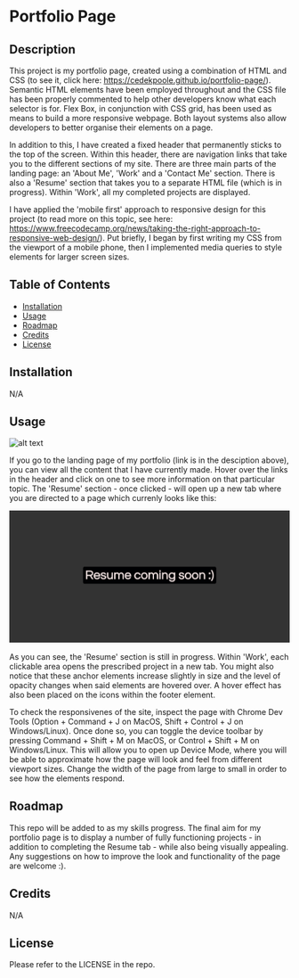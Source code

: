 # Portfolio Page

## Description

This project is my portfolio page, created using a combination of HTML and CSS (to see it, click here: https://cedekpoole.github.io/portfolio-page/). Semantic HTML elements have been employed throughout and the CSS file has been properly commented to help other developers know what each selector is for. Flex Box, in conjunction with CSS grid, has been used as means to build a more responsive webpage. Both layout systems also allow developers to better organise their elements on a page. 

In addition to this, I have created a fixed header that permanently sticks to the top of the screen. Within this header, there are navigation links that take you to the different sections of my site. There are three main parts of the landing page: an 'About Me', 'Work' and a 'Contact Me' section. There is also a 'Resume' section that takes you to a separate HTML file (which is in progress). Within 'Work', all my completed projects are displayed. 

I have applied the 'mobile first' approach to responsive design for this project (to read more on this topic, see here: https://www.freecodecamp.org/news/taking-the-right-approach-to-responsive-web-design/). Put briefly, I began by first writing my CSS from the viewport of a mobile phone, then I implemented media queries to style elements for larger screen sizes. 

## Table of Contents 

- [Installation](#installation)
- [Usage](#usage)
- [Roadmap](#roadmap)
- [Credits](#credits)
- [License](#license)

## Installation

N/A 

## Usage

![alt text](assets/images/portfolio-page.gif "Portfolio page gif")

If you go to the landing page of my portfolio (link is in the desciption above), you can view all the content that I have currently made. Hover over the links in the header and click on one to see more information on that particular topic. The 'Resume' section - once clicked - will open up a new tab where you are directed to a page which currenly looks like this:

![alt text](assets/images/resume-screenshot.png "Resume Screenshot")

As you can see, the 'Resume' section is still in progress. Within 'Work', each clickable area opens the prescribed project in a new tab. You might also notice that these anchor elements increase slightly in size and the level of opacity changes when said elements are hovered over. A hover effect has also been placed on the icons within the footer element. 

To check the responsivenes of the site, inspect the page with Chrome Dev Tools (Option + Command + J on MacOS, Shift + Control + J on Windows/Linux). Once done so, you can toggle the device toolbar by pressing Command + Shift + M on MacOS, or Control + Shift + M on Windows/Linux. This will allow you to open up Device Mode, where you will be able to approximate how the page will look and feel from different viewport sizes. Change the width of the page from large to small in order to see how the elements respond. 


## Roadmap

This repo will be added to as my skills progress. The final aim for my portfolio page is to display a number of fully functioning projects - in addition to completing the Resume tab - while also being visually appealing. Any suggestions on how to improve the look and functionality of the page are welcome :). 

## Credits 

N/A

## License

Please refer to the LICENSE in the repo. 